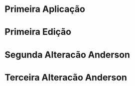 # Primeira Aplicação

# Primeira Edição

# Segunda Alteracão Anderson

# Terceira Alteracão Anderson